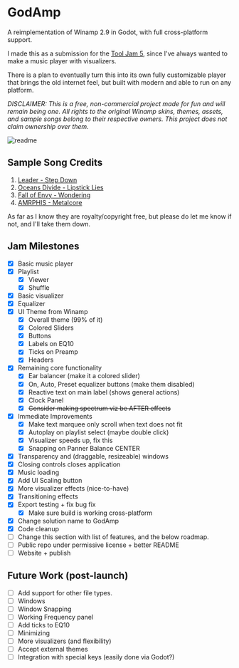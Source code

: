 # GodAmp

A reimplementation of Winamp 2.9 in Godot, with full cross-platform support.

I made this as a submission for the [Tool Jam 5](https://itch.io/jam/the-tool-jam-5), since I've always wanted to make a music player with visualizers.

There is a plan to eventually turn this into its own fully customizable player that brings the old internet feel, but built with modern and able to run on any platform.

*DISCLAIMER: This is a free, non-commercial project made for fun and will remain being one.  All rights to the original Winamp skins, themes, assets, and sample songs belong to their respective owners. This project does not claim ownership over them.*

![readme](https://github.com/user-attachments/assets/daf7fb55-8723-4bc4-af56-cc560df16008)

## Sample Song Credits
1. [Leader - Step Down](https://www.youtube.com/channel/UCDm2LMZIJjy63w-mHMely1Q)
2. [Oceans Divide - Lipstick Lies](http://oceansdivide.com/)
3. [Fall of Envy - Wondering](https://www.reverbnation.com/fallofenvy) 
4. [AMRPHIS - Metalcore](https://youtu.be/WhU461oCmD8?si=nSzPaObakaQ9qYIr)

As far as I know they are royalty/copyright free, but please do let me know if not, and I'll take them down.

## Jam Milestones
- [X] Basic music player
- [X] Playlist
  - [X] Viewer
  - [X] Shuffle
- [X] Basic visualizer
- [X] Equalizer
- [X] UI Theme from Winamp
  - [X] Overall theme (99% of it)
  - [X] Colored Sliders
  - [X] Buttons
  - [X] Labels on EQ10
  - [X] Ticks on Preamp
  - [X] Headers
- [X] Remaining core functionality
  - [X] Ear balancer (make it a colored slider)
  - [X] On, Auto, Preset equalizer buttons (make them disabled)
  - [X] Reactive text on main label (shows general actions)
  - [X] Clock Panel
  - [X] ~~Consider making spectrum viz be AFTER effects~~
- [X] Immediate Improvements
  - [X] Make text marquee only scroll when text does not fit
  - [X] Autoplay on playlist select (maybe double click)
  - [X] Visualizer speeds up, fix this
  - [X] Snapping on Panner Balance CENTER
- [X] Transparency and (draggable, resizeable) windows
- [X] Closing controls closes application
- [X] Music loading
- [X] Add UI Scaling button
- [X] More visualizer effects (nice-to-have)
- [X] Transitioning effects
- [X] Export testing + fix bug fix
  - [X] Make sure build is working cross-platform
- [X] Change solution name to GodAmp
- [X] Code cleanup
- [ ] Change this section with list of features, and the below roadmap.
- [ ] Public repo under permissive license + better README
- [ ] Website + publish

## Future Work (post-launch)
- [ ] Add support for other file types. 
- [ ] Windows
- [ ] Window Snapping
- [ ] Working Frequency panel
- [ ] Add ticks to EQ10
- [ ] Minimizing
- [ ] More visualizers (and flexibility)
- [ ] Accept external themes
- [ ] Integration with special keys (easily done via Godot?)
